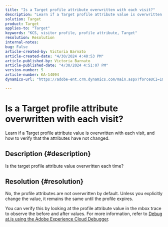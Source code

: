 ```yaml
---
title: "Is a Target profile attribute overwritten with each visit?"
description: "Learn if a Target profile attribute value is overwritten with each visit."
solution: Target
product: Target
applies-to: "Target"
keywords: "KCS, visitor profile, profile attribute, Target"
resolution: Resolution
internal-notes: 
bug: False
article-created-by: Victoria Barnato
article-created-date: "4/30/2024 4:40:53 PM"
article-published-by: Victoria Barnato
article-published-date: "4/30/2024 4:51:07 PM"
version-number: 5
article-number: KA-14094
dynamics-url: "https://adobe-ent.crm.dynamics.com/main.aspx?forceUCI=1&pagetype=entityrecord&etn=knowledgearticle&id=9ccb9c65-1007-ef11-9f89-000d3a31b84a"

---
```

# Is a Target profile attribute overwritten with each visit?


Learn if a Target profile attribute value is overwritten with each visit, and how to verify that the attributes have not changed.

## Description {#description}


Is the target profile attribute value overwritten each time?


## Resolution {#resolution}


No, the profile attributes are not overwritten by default. Unless you explicitly change the value, it remains the same until the profile expires.

You can verify this by looking at the profile attribute value in the mbox trace to observe the before and after values. For more information, refer to [Debug at.js using the Adobe Experience Cloud Debugger](https://developer.adobe.com/target/implement/client-side/target-debugging-atjs/target-debugging-atjs/).
